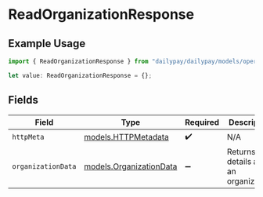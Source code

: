 # ReadOrganizationResponse

## Example Usage

```typescript
import { ReadOrganizationResponse } from "dailypay/dailypay/models/operations";

let value: ReadOrganizationResponse = {};
```

## Fields

| Field                                                       | Type                                                        | Required                                                    | Description                                                 |
| ----------------------------------------------------------- | ----------------------------------------------------------- | ----------------------------------------------------------- | ----------------------------------------------------------- |
| `httpMeta`                                                  | [models.HTTPMetadata](../../models/httpmetadata.md)         | :heavy_check_mark:                                          | N/A                                                         |
| `organizationData`                                          | [models.OrganizationData](../../models/organizationdata.md) | :heavy_minus_sign:                                          | Returns details about an organization.                      |